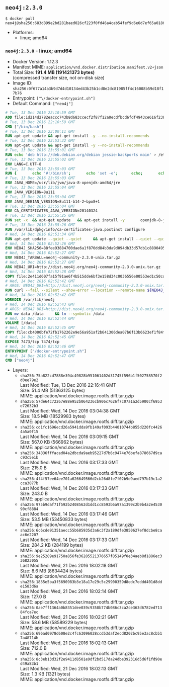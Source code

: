 ## `neo4j:2.3.0`

```console
$ docker pull neo4j@sha256:683d899e2bd281baed026cf223f0fd46a4cab54fef9d6e6d7ef65a0186983877
```

-	Platforms:
	-	linux; amd64

### `neo4j:2.3.0` - linux; amd64

-	Docker Version: 1.12.3
-	Manifest MIME: `application/vnd.docker.distribution.manifest.v2+json`
-	Total Size: **191.4 MB (191421373 bytes)**  
	(compressed transfer size, not on-disk size)
-	Image ID: `sha256:0f677a14a3b9d7d4d10134ed43b25b1cd8e2dc81985ff4c16008b59d18f17b76`
-	Entrypoint: `["\/docker-entrypoint.sh"]`
-	Default Command: `["neo4j"]`

```dockerfile
# Tue, 13 Dec 2016 22:10:59 GMT
ADD file:1d214d2782eaccc743b8d683ccecf2f87f12a0ecdfbcd6fdf4943ce616f23870 in / 
# Tue, 13 Dec 2016 22:10:59 GMT
CMD ["/bin/bash"]
# Tue, 13 Dec 2016 23:00:11 GMT
RUN apt-get update && apt-get install -y --no-install-recommends 		ca-certificates 		curl 		wget 	&& rm -rf /var/lib/apt/lists/*
# Tue, 13 Dec 2016 23:53:32 GMT
RUN apt-get update && apt-get install -y --no-install-recommends 		bzip2 		unzip 		xz-utils 	&& rm -rf /var/lib/apt/lists/*
# Tue, 13 Dec 2016 23:55:01 GMT
RUN echo 'deb http://deb.debian.org/debian jessie-backports main' > /etc/apt/sources.list.d/jessie-backports.list
# Tue, 13 Dec 2016 23:55:02 GMT
ENV LANG=C.UTF-8
# Tue, 13 Dec 2016 23:55:03 GMT
RUN { 		echo '#!/bin/sh'; 		echo 'set -e'; 		echo; 		echo 'dirname "$(dirname "$(readlink -f "$(which javac || which java)")")"'; 	} > /usr/local/bin/docker-java-home 	&& chmod +x /usr/local/bin/docker-java-home
# Tue, 13 Dec 2016 23:55:03 GMT
ENV JAVA_HOME=/usr/lib/jvm/java-8-openjdk-amd64/jre
# Tue, 13 Dec 2016 23:55:04 GMT
ENV JAVA_VERSION=8u111
# Tue, 13 Dec 2016 23:55:04 GMT
ENV JAVA_DEBIAN_VERSION=8u111-b14-2~bpo8+1
# Tue, 13 Dec 2016 23:55:04 GMT
ENV CA_CERTIFICATES_JAVA_VERSION=20140324
# Tue, 13 Dec 2016 23:55:25 GMT
RUN set -x 	&& apt-get update 	&& apt-get install -y 		openjdk-8-jre-headless="$JAVA_DEBIAN_VERSION" 		ca-certificates-java="$CA_CERTIFICATES_JAVA_VERSION" 	&& rm -rf /var/lib/apt/lists/* 	&& [ "$JAVA_HOME" = "$(docker-java-home)" ]
# Tue, 13 Dec 2016 23:55:26 GMT
RUN /var/lib/dpkg/info/ca-certificates-java.postinst configure
# Wed, 14 Dec 2016 02:51:34 GMT
RUN apt-get update --quiet --quiet     && apt-get install --quiet --quiet --no-install-recommends lsof     && rm -rf /var/lib/apt/lists/*
# Wed, 14 Dec 2016 02:52:26 GMT
ENV NEO4J_SHA256=88fee93884700dae6a1f870dd84b3da9d094db33d57db1c88904954ef2cb4830
# Wed, 14 Dec 2016 02:52:27 GMT
ENV NEO4J_TARBALL=neo4j-community-2.3.0-unix.tar.gz
# Wed, 14 Dec 2016 02:52:27 GMT
ARG NEO4J_URI=http://dist.neo4j.org/neo4j-community-2.3.0-unix.tar.gz
# Wed, 14 Dec 2016 02:52:28 GMT
COPY file:2e411d607fa15f91ae6f4b515dde6bf3e158d34c0036556e00553ed1c50cd63d in /tmp/ 
# Wed, 14 Dec 2016 02:52:42 GMT
# ARGS: NEO4J_URI=http://dist.neo4j.org/neo4j-community-2.3.0-unix.tar.gz
RUN curl --fail --silent --show-error --location --remote-name ${NEO4J_URI}     && echo "${NEO4J_SHA256} ${NEO4J_TARBALL}" | sha256sum --check --quiet -     && tar --extract --file ${NEO4J_TARBALL} --directory /var/lib     && mv /var/lib/neo4j-* /var/lib/neo4j     && rm ${NEO4J_TARBALL}
# Wed, 14 Dec 2016 02:52:42 GMT
WORKDIR /var/lib/neo4j
# Wed, 14 Dec 2016 02:52:43 GMT
# ARGS: NEO4J_URI=http://dist.neo4j.org/neo4j-community-2.3.0-unix.tar.gz
RUN mv data /data     && ln --symbolic /data
# Wed, 14 Dec 2016 02:52:44 GMT
VOLUME [/data]
# Wed, 14 Dec 2016 02:52:45 GMT
COPY file:cb4000bfe72fb1762262e9e56a951af2b641306dea07b6f13b6623ef1f84fc92 in /docker-entrypoint.sh 
# Wed, 14 Dec 2016 02:52:45 GMT
EXPOSE 7473/tcp 7474/tcp
# Wed, 14 Dec 2016 02:52:46 GMT
ENTRYPOINT ["/docker-entrypoint.sh"]
# Wed, 14 Dec 2016 02:52:47 GMT
CMD ["neo4j"]
```

-	Layers:
	-	`sha256:75a822cd7888e394c49828b951061402d31745f596b1f502758570f2d0ee79e2`  
		Last Modified: Tue, 13 Dec 2016 22:16:41 GMT  
		Size: 51.4 MB (51363125 bytes)  
		MIME: application/vnd.docker.image.rootfs.diff.tar.gzip
	-	`sha256:57de64c72267e88e952b064236cb906c7626f7c07a1a2d5900cf6953e72632b3`  
		Last Modified: Wed, 14 Dec 2016 03:04:38 GMT  
		Size: 18.5 MB (18529983 bytes)  
		MIME: application/vnd.docker.image.rootfs.diff.tar.gzip
	-	`sha256:cd1fc1696ecd26a5941dda9fb149af093b44010744b855d220fc44264a5a0f15`  
		Last Modified: Wed, 14 Dec 2016 03:09:15 GMT  
		Size: 567.0 KB (566962 bytes)  
		MIME: application/vnd.docker.image.rootfs.diff.tar.gzip
	-	`sha256:34836fffacad04a2dbcda9aeb95227d7b6c9474e76befa878667d9cac93c5e1b`  
		Last Modified: Wed, 14 Dec 2016 03:17:33 GMT  
		Size: 215.0 B  
		MIME: application/vnd.docker.image.rootfs.diff.tar.gzip
	-	`sha256:4f4f57ee64ee701a626649566d2cb26d8fe7f02b9d9aed797b19c1a2cca3077b`  
		Last Modified: Wed, 14 Dec 2016 03:17:33 GMT  
		Size: 243.0 B  
		MIME: application/vnd.docker.image.rootfs.diff.tar.gzip
	-	`sha256:975b9daf71f592b2408562d1dd1cc8593b6a97a1399c2b9b4a2e453090cf8884`  
		Last Modified: Wed, 14 Dec 2016 03:17:46 GMT  
		Size: 53.5 MB (53450833 bytes)  
		MIME: application/vnd.docker.image.rootfs.diff.tar.gzip
	-	`sha256:6c6cde91351aecc55b685935d3a6c3f2a189dfe3850627ef8dcbe8caac6e2207`  
		Last Modified: Wed, 14 Dec 2016 03:17:33 GMT  
		Size: 284.2 KB (284199 bytes)  
		MIME: application/vnd.docker.image.rootfs.diff.tar.gzip
	-	`sha256:9e25289e91750a856fe36285521376657f85149f0e34aeb8d1886ec336823055`  
		Last Modified: Wed, 21 Dec 2016 18:02:18 GMT  
		Size: 8.6 MB (8634424 bytes)  
		MIME: application/vnd.docker.image.rootfs.diff.tar.gzip
	-	`sha256:1835e5ba3f5690983b3e18a17e29c5c29900359d8edc7eddd401d8dde1583d6a`  
		Last Modified: Wed, 21 Dec 2016 18:02:14 GMT  
		Size: 127.0 B  
		MIME: application/vnd.docker.image.rootfs.diff.tar.gzip
	-	`sha256:0ae7ff1364a0b8351dee039c9358b774b086c3ca2ce363d6782ed71384fca7ec`  
		Last Modified: Wed, 21 Dec 2016 18:02:21 GMT  
		Size: 58.6 MB (58589229 bytes)  
		MIME: application/vnd.docker.image.rootfs.diff.tar.gzip
	-	`sha256:696ad0978d608e2c4fc63096028ccd53daf2ecd8202bc95e3ac8cb517a48714b`  
		Last Modified: Wed, 21 Dec 2016 18:02:13 GMT  
		Size: 712.0 B  
		MIME: application/vnd.docker.image.rootfs.diff.tar.gzip
	-	`sha256:8c3eb13d32f2e9411d8501e9df2bd517da24dbe392316d5d6f1fd90ed49a83b1`  
		Last Modified: Wed, 21 Dec 2016 18:02:13 GMT  
		Size: 1.3 KB (1321 bytes)  
		MIME: application/vnd.docker.image.rootfs.diff.tar.gzip
